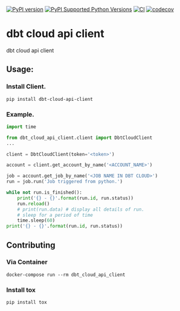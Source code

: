 [![PyPI version](https://badge.fury.io/py/dbt-cloud-api-client.svg)](https://badge.fury.io/py/dbt-cloud-api-client)
[![PyPI Supported Python Versions](https://img.shields.io/pypi/pyversions/dbt-cloud-api-client)](https://pypi.org/project/dbt-cloud-api-client/)
[![CI](https://github.com/triedandtested-dev/dbt_cloud_api_client/actions/workflows/main.yml/badge.svg?branch=main)](https://github.com/triedandtested-dev/dbt_cloud_api_client/actions/workflows/main.yml)
[![codecov](https://codecov.io/gh/triedandtested-dev/dbt_cloud_api_client/branch/main/graph/badge.svg?token=DLO47S89XY)](https://codecov.io/gh/triedandtested-dev/dbt_cloud_api_client)

# dbt cloud api client
dbt cloud api client

## Usage:

### Install Client.
```
pip install dbt-cloud-api-client
```
### Example.
```python
import time

from dbt_cloud_api_client.client import DbtCloudClient
...

client = DbtCloudClient(token='<token>')

account = client.get_account_by_name('<ACCOUNT_NAME>')

job = account.get_job_by_name('<JOB NAME IN DBT CLOUD>')
run = job.run('Job triggered from python.')

while not run.is_finished():
    print('{} - {}'.format(run.id, run.status))
    run.reload()
    # print(run.data) # display all details of run.
    # sleep for a period of time
    time.sleep(60)
print('{} - {}'.format(run.id, run.status))
```

## Contributing

### Via Container
```
docker-compose run --rm dbt_cloud_api_client
```

### Install tox
```
pip install tox
```
